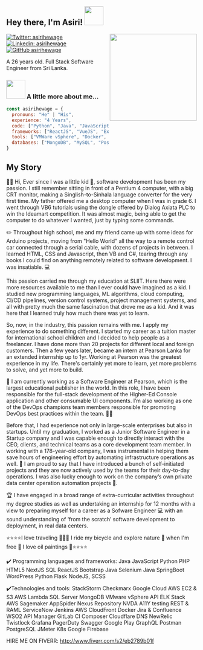 <h2> Hey there, I'm Asiri! <img src="https://media.giphy.com/media/mGcNjsfWAjY5AEZNw6/giphy.gif" width="50"></h2>
<img align='right' src="https://media.giphy.com/media/29I0RFoP1UBRt9hFCI/giphy.gif" width="230">

[![Twitter: asirihewage](https://img.shields.io/twitter/follow/asirihewage?style=social)](https://twitter.com/asirihewage)
[![Linkedin: asirihewage](https://img.shields.io/badge/-AsiriHewage-blue?style=flat-square&logo=Linkedin&logoColor=white&link=https://www.linkedin.com/in/asirihewage/)](https://www.linkedin.com/in/asirihewage/)
[![GitHub asirihewage](https://img.shields.io/github/followers/asirihewage?label=follow&style=social)](https://github.com/asirihewage)

A 26 years old. Full Stack Software Engineer from Sri Lanka.

### <img src="https://media.giphy.com/media/VgCDAzcKvsR6OM0uWg/giphy.gif" width="50"> A little more about me...  

```javascript
const asirihewage = {
  pronouns: "He" | "His",
  experience: "4 Years",
  code: ["Python", "Java", "JavaScript"],
  frameworks: ["ReactJS", "VueJS", "ExpressJS", "WordPress", "Android"],
  tools: ["VMWare vSphere", "Docker", "Jenkins", "AWS"],
  databases: ["MongoDB", "MySQL", "PostgreSQL"]
}
```


##  My Story
👋🏻 Hi, Ever since I was a little kid 👦, software development has been my passion. I still remember sitting in front of a Pentium 4 computer, with a big CRT monitor, making a Singlish-to-Sinhala language converter for the very first time. My father offered me a desktop computer when I was in grade 6. I went through VB6 tutorials using the dongle offered by Dialog Axiata PLC to win the Ideamart competition. It was almost magic, being able to get the computer to do whatever I wanted, just by typing some commands.

✏️ Throughout high school, me and my friend came up with some ideas for Arduino projects, moving from "Hello World" all the way to a remote control car connected through a serial cable, with dozens of projects in between. I learned HTML, CSS and Javascript, then VB and C#, tearing through any books I could find on anything remotely related to software development. I was insatiable. 💻

This passion carried me through my education at SLIIT. Here there were more resources available to me than I ever could have imagined as a kid. I studied new programming languages, ML algorithms, cloud computing, CI/CD pipelines, version control systems, project management systems, and all with pretty much the same fascination that drove me as a kid. And it was here that I learned truly how much there was yet to learn.

So, now, in the industry, this passion remains with me. I apply my experience to do something different. I started my career as a tuition master for international school children and I decided to help people as a freelancer. I have done more than 20 projects for different local and foreign customers. Then a few years later, became an intern at Pearson Lanka for an extended internship up to 1yr. Working at Pearson was the greatest experience in my life. There's certainly yet more to learn, yet more problems to solve, and yet more to build.

🚩 I am currently working as a Software Engineer at Pearson, which is the largest educational publisher in the world. In this role, I have been responsible for the full-stack development of the Higher-Ed Console application and other consumable UI components. I’m also working as one of the DevOps champions team members responsible for promoting DevOps best practices within the team. 👨‍🎓

Before that, I had experience not only in large-scale enterprises but also in startups. Until my graduation, I worked as a Junior Software Engineer in a Startup company and I was capable enough to directly interact with the CEO, clients, and technical teams as a core development team member. In working with a 178-year-old company, I was instrumental in helping them save hours of engineering effort by automating infrastructure operations as well. 🎉 I am proud to say that I have introduced a bunch of self-initiated projects and they are now actively used by the teams for their day-to-day operations. I was also lucky enough to work on the company’s own private data center operation automation projects 💾. 

🏆 I have engaged in a broad range of extra-curricular activities throughout my degree studies as well as undertaking an internship for 12 months with a view to preparing myself for a career as a Sofware Engineer 💻 with an sound understanding of ‘from the scratch’ software development to deployment, in real data centers. 

⭐️⭐️⭐️⭐️I love traveling 🧑🏼‍✈️ I ride my bicycle and explore nature 🌻 when I'm free 🚴 I love oil paintings 🎨⭐️⭐️⭐️⭐️

✔️ Programming languages and frameworks: 
Java JavaScript Python PHP HTML5 NextJS SQL ReactJS Bootstrap Java Selenium Java SpringBoot WordPress Python Flask NodeJS, SCSS

✔️Technologies and tools: 
StackStorm Checkmarx Google Cloud AWS EC2 & S3 AWS Lambda SQL Server MongoDB VMware vSphere API ELK Stack AWS Sagemaker AppSpider Nexus Repository NVDA A11Y testing REST & RAML ServiceNow Jenkins AWS CloudFront Docker Jira & Confluence WSO2 API Manager GitLab CI Composer Cloudflare DNS NewRelic Twistlock Grafana PagerDuty Swagger Google Play GraphQL Postman PostgreSQL JMeter K8s Google Firebase

HIRE ME ON FIVERR: http://www.fiverr.com/s2/eb2789b01f
